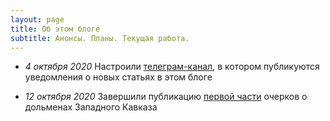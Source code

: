 ```yaml
---
layout: page
title: Об этом блоге
subtitle: Анонсы. Планы. Текущая работа.
---
```

- _4 октября 2020_ Настроили [телеграм-канал][a85077ec], в котором публикуются уведомления о новых статьях в этом блоге  
- _12 октября 2020_ Завершили публикацию [первой части][fc339afa] очерков о дольменах Западного Кавказа

  [a85077ec]: https://viktor-dnk.github.io/telegram "Информационный канал в поддержку этого блога"
  [fc339afa]: https://viktor-dnk.github.io/index-dolmens/#ch1 "Оглавление к циклу очерков о дольменах Западного Кавказа"
